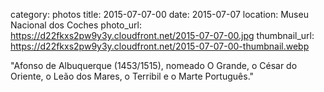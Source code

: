 category: photos 
title: 2015-07-07-00
date: 2015-07-07
location: Museu Nacional dos Coches
photo_url: https://d22fkxs2pw9y3y.cloudfront.net/2015-07-07-00.jpg
thumbnail_url: https://d22fkxs2pw9y3y.cloudfront.net/2015-07-07-00-thumbnail.webp

"Afonso de Albuquerque (1453/1515), nomeado O Grande, o César do Oriente, o Leão dos Mares, o Terribil e o Marte Português." 